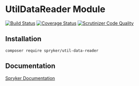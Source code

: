 # UtilDataReader Module
[![Build Status](https://travis-ci.org/spryker/UtilDataReader.svg)](https://travis-ci.org/spryker/UtilDataReader)
[![Coverage Status](https://coveralls.io/repos/github/spryker/UtilDataReader/badge.svg)](https://coveralls.io/github/spryker/UtilDataReader)
[![Scrutinizer Code Quality](https://scrutinizer-ci.com/g/spryker/UtilDataReader/badges/quality-score.png?b=master)](https://scrutinizer-ci.com/g/spryker/UtilDataReader/?branch=master)

## Installation

```
composer require spryker/util-data-reader
```

## Documentation

[Spryker Documentation](https://spryker.github.io)
